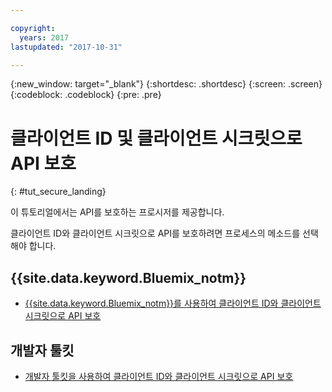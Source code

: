 ```yaml
---

copyright:
  years: 2017
lastupdated: "2017-10-31"

---
```



{:new_window: target="_blank"}
{:shortdesc: .shortdesc}
{:screen: .screen}
{:codeblock: .codeblock}
{:pre: .pre}

# 클라이언트 ID 및 클라이언트 시크릿으로 API 보호
{: #tut_secure_landing}

이 튜토리얼에서는 API를 보호하는 프로시저를 제공합니다.

클라이언트 ID와 클라이언트 시크릿으로 API를 보호하려면 프로세스의 메소드를 선택해야 합니다.

## {{site.data.keyword.Bluemix_notm}}

- [{{site.data.keyword.Bluemix_notm}}를 사용하여 클라이언트 ID와 클라이언트 시크릿으로 API 보호](tut_secure_id_secret_bm.html)

## 개발자 툴킷

- [개발자 툴킷을 사용하여 클라이언트 ID와 클라이언트 시크릿으로 API 보호](tut_secure_id_secret_tk.html)












